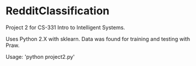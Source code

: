 # RedditClassification
Project 2 for CS-331 Intro to Intelligent Systems.

Uses Python 2.X with sklearn.  Data was found for training and testing
with Praw.  

Usage: 'python project2.py'
